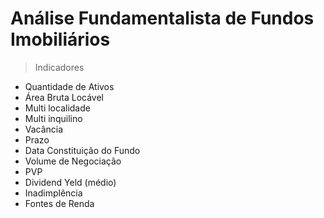 # Análise Fundamentalista de Fundos Imobiliários

> Indicadores

- Quantidade de Ativos
-  Área Bruta Locável
- Multi localidade
- Multi inquilino
-  Vacância
-  Prazo
- Data Constituição do Fundo
- Volume de Negociação
- PVP
- Dividend Yeld (médio)
-  Inadimplência
-  Fontes de Renda
<!--stackedit_data:
eyJoaXN0b3J5IjpbLTE0MzQzODg5NDhdfQ==
-->
